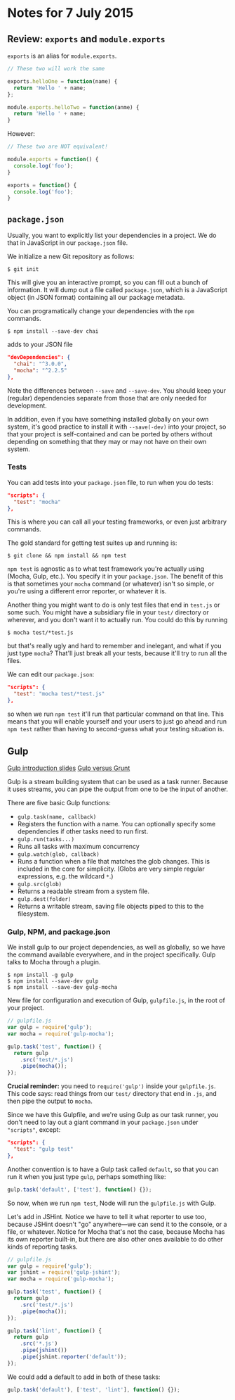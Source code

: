 # Notes for 7 July 2015

## Review: `exports` and `module.exports`

`exports` is an alias for `module.exports`.

```javascript
// These two will work the same

exports.helloOne = function(name) {
  return 'Hello ' + name;
};

module.exports.helloTwo = function(anme) {
  return 'Hello ' + name;
}
```
However:
```javascript
// These two are NOT equivalent!

module.exports = function() {
  console.log('foo');
}

exports = function() {
  console.log('foo');
}
```

## `package.json`

Usually, you want to explicitly list your dependencies in a project. We do that in JavaScript in our `package.json` file.

We initialize a new Git repository as follows:

```
$ git init
```
This will give you an interactive prompt, so you can fill out a bunch of information. It will dump out a file called `package.json`, which is a JavaScript object (in JSON format) containing all our package metadata.

You can programatically change your dependencies with the `npm` commands.

```
$ npm install --save-dev chai
```
adds to your JSON file
```json
"devDependencies": {
  "chai": "^3.0.0",
  "mocha": "^2.2.5"
},
```
Note the differences between `--save` and `--save-dev`. You should keep your (regular) dependencies separate from those that are only needed for development.

In addition, even if you have something installed globally on your own system, it's good practice to install it with `--save(-dev)` into your project, so that your project is self-contained and can be ported by others without depending on something that they may or may not have on their own system.

### Tests

You can add tests into your `package.json` file, to run when you do tests:

```json
"scripts": {
  "test": "mocha"
},
```
This is where you can call all your testing frameworks, or even just arbitrary commands.

The gold standard for getting test suites up and running is:

```
$ git clone && npm install && npm test
```
`npm test` is agnostic as to what test framework you're actually using (Mocha, Gulp, etc.). You specify it in your `package.json`. The benefit of this is that sometimes your `mocha` command (or whatever) isn't so simple, or you're using a different error reporter, or whatever it is.

Another thing you might want to do is only test files that end in `test.js` or some such. You might have a subsidiary file in your `test/` directory or wherever, and you don't want it to actually run. You could do this by running
```
$ mocha test/*test.js
```
but that's really ugly and hard to remember and inelegant, and what if you just type `mocha`? That'll just break all your tests, because it'll try to run all the files.

We can edit our `package.json`:
```json
"scripts": {
  "test": "mocha test/*test.js"
},
```
so when we run `npm test` it'll run that particular command on that line. This means that you will enable yourself and your users to just go ahead and run `npm test` rather than having to second-guess what your testing situation is.

## Gulp

[Gulp introduction slides](http://slides.com/contra/gulp#/)
[Gulp versus Grunt](http://markdalgleish.github.io/presentation-build-wars-gulp-vs-grunt/#2)

Gulp is a stream building system that can be used as a task runner. Because it uses streams, you can pipe the output from one to be the input of another.

There are five basic Gulp functions:

- `gulp.task(name, callback)`
 - Registers the function with a name. You can optionally specify some dependencies if other tasks need to run first.
- `gulp.run(tasks...)`
 - Runs all tasks with maximum concurrency
- `gulp.watch(glob, callback)`
 - Runs a function when a file that matches the glob changes. This is included in the core for simplicity. (Globs are very simple regular expressions, e.g. the wildcard `*`.)
- `gulp.src(glob)`
 - Returns a readable stream from a system file.
- `gulp.dest(folder)`
 - Returns a writable stream, saving file objects piped to this to the filesystem.

### Gulp, NPM, and package.json
We install gulp to our project dependencies, as well as globally, so we have the command available everywhere, and in the project specifically. Gulp talks to Mocha through a plugin.
```
$ npm install -g gulp
$ npm install --save-dev gulp
$ npm install --save-dev gulp-mocha
```
New file for configuration and execution of Gulp, `gulpfile.js`, in the root of your project.
```javascript
// gulpfile.js
var gulp = require('gulp');
var mocha = require('gulp-mocha');

gulp.task('test', function() {
  return gulp
    .src('test/*.js')
    .pipe(mocha());
});
```
**Crucial reminder:** you need to `require('gulp')` inside your `gulpfile.js`.
This code says: read things from our `test/` directory that end in `.js`, and then pipe the output to `mocha`.

Since we have this Gulpfile, and we're using Gulp as our task runner, you don't need to lay out a giant command in your `package.json` under `"scripts"`, except:
```json
"scripts": {
  "test": "gulp test"
},
```
Another convention is to have a Gulp task called `default`, so that you can run it when you just type `gulp`, perhaps something like:
```javascript
gulp.task('default', ['test'], function() {});
```
So now, when we run `npm test`, Node will run the `gulpfile.js` with Gulp.

Let's add in JSHint. Notice we have to tell it what reporter to use too, because JSHint doesn't "go" anywhere—we can send it to the console, or a file, or whatever. Notice for Mocha that's not the case, because Mocha has its own reporter built-in, but there are also other ones available to do other kinds of reporting tasks.

```javascript
// gulpfile.js
var gulp = require('gulp');
var jshint = require('gulp-jshint');
var mocha = require('gulp-mocha');

gulp.task('test', function() {
  return gulp
    .src('test/*.js')
    .pipe(mocha());
});

gulp.task('lint', function() {
  return gulp
    .src('*.js')
    .pipe(jshint())
    .pipe(jshint.reporter('default'));
});
```
We could add a default to add in both of these tasks:
```javascript
gulp.task('default'), ['test', 'lint'], function() {});
```
